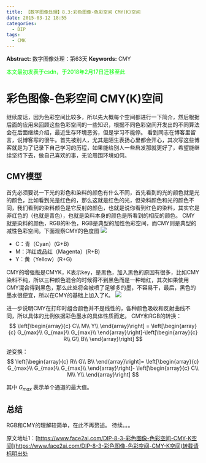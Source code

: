 ```yaml
---
title: 【数字图像处理】8.3:彩色图像-色彩空间 CMY(K)空间
date: 2015-03-12 18:55
categories:
  - DIP
tags:
  - CMK
---
```

**Abstract:** 数字图像处理：第63天
**Keywords:** CMY
<!--more-->
<font color="00FF00">本文最初发表于csdn，于2018年2月17日迁移至此</font>
# 彩色图像-色彩空间 CMY(K)空间
继续废话，因为色彩空间比较多，所以先大概每个空间都进行一下简介，然后根据后面的应用来回顾这些色彩空间的一些知识，根据不同色彩空间开发出的不同算法会在后面继续介绍，最近生存环境恶劣，但是学习不能停。
看到同志在博客里留言，说博客写的很牛。首先被别人，尤其是陌生表扬心里都会开心，其次写这些博客就是为了记录下自己学习的历程，如果能给别人一些启发那就更好了，希望能继续坚持下去，做自己喜欢的事，无论周围环境如何。
## CMY模型
首先必须要说一下光的彩色和染料的颜色有什么不同，首先看到的光的颜色就是光的颜色，比如看到光是红色的，那么这就是红色的光，但染料颜色和光的颜色不同，我们看到的染料颜色是它反射的颜色，也就是说你看到红色的染料，其实它是非红色的（也就是青色），也就是染料本身的颜色是所看到的相反的颜色。
CMY就是染料的颜色，RGB的补色，RGB是典型的加性色彩空间，而CMY则是典型的减性色彩空间。下面观察CMY的色度图
![](https://tony4ai-1251394096.cos.ap-hongkong.myqcloud.com/blog_images/DIP-8-3-彩色图像-色彩空间-CMY-K空间/20150312184220426.png)

- C：青（Cyan）(G+B)
- M：洋红或品红（Magenta）(R+B)
- Y：黄（Yellow）(R+G)

CMY的增强版是CMYK，K表示key，是黑色，加入黑色的原因有很多，比如CMY染料不纯，所以三种颜色混合的时候得不到黑色而是一种暗红，其次如果使用CMY混合得到黑色，那么此处将会被喷了足够多的墨，不容易干，最后，黑色的墨水很便宜，所以在CMY的基础上加入了K。
![](https://tony4ai-1251394096.cos.ap-hongkong.myqcloud.com/blog_images/DIP-8-3-彩色图像-色彩空间-CMY-K空间/20150312185021061.png)

进一步说明CMY在打印时组合颜色并不是线性的，各种颜色吸收和反射曲线不同，所以具体的比例依据彩色墨水的具体性质而定。
CMY和RGB的转换：
$$
\left[\begin{array}{c}
C\\
M\\
Y\\
\end{array}\right] =
\left[\begin{array}{c}
G_{max}\\
G_{max}\\
G_{max}\\
\end{array}\right]-\left[\begin{array}{c}
R\\
G\\
B\\
\end{array}\right]
$$

逆变换：
$$
\left[\begin{array}{c}
R\\
G\\
B\\
\end{array}\right]=
\left[\begin{array}{c}
G_{max}\\
G_{max}\\
G_{max}\\
\end{array}\right]-
\left[\begin{array}{c}
C\\
M\\
Y\\
\end{array}\right]
$$

其中 $G_{max}$ 表示单个通道的最大值。
## 总结
RGB和CMY的理解较简单，在此不再赘述。
待续。。。





原文地址1：[https://www.face2ai.com/DIP-8-3-彩色图像-色彩空间-CMY-K空间](https://www.face2ai.com/DIP-8-3-彩色图像-色彩空间-CMY-K空间)转载请标明出处
